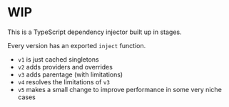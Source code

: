 # WIP

This is a TypeScript dependency injector built up in stages.

Every version has an exported `inject` function.
- `v1` is just cached singletons
- `v2` adds providers and overrides
- `v3` adds parentage (with limitations)
- `v4` resolves the limitations of `v3`
- `v5` makes a small change to improve performance in some very niche cases
